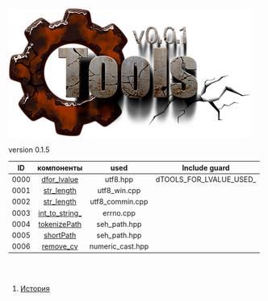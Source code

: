 
[![logo](../logo.png)](../home.md "for developers") 

[P1]: ../images/progress.png  "2021y-03m-05d"
[X1]: ../images/failed.png    "2021y-03m-05d"
[V1]: ../images/success.png   "2021y-03m-05d"
[E1]: ../images/nodata.png    "2021y-03m-05d"
[N1]: ../images/na.png        "2021y-03m-05d"

version 0.1.5

| **ID** | **компоненты**       |  used            |      Include guard      |  
|:------:|:--------------------:|:----------------:|:-----------------------:|  
|  0000  | [dfor_lvalue][00]    | utf8.hpp         | dTOOLS_FOR_LVALUE_USED_ |  
|  0001  | [str_length][01]     | utf8_win.cpp     |                         |  
|  0002  | [str_length][01]     | utf8_commin.cpp  |                         |  
|  0003  | [int_to_string_][03] | errno.cpp        |                         |  
|  0004  | [tokenizePath][04]   | seh_path.hpp     |                         |  
|  0005  | [shortPath][05]      | seh_path.hpp     |                         |  
|  0006  | [remove_cv][06]      | numeric_cast.hpp |                         |  

<br />
<br />


[00]: #dfor_lvalue         "метафункция: разрешает/запрещает использовать lvalue в аргументах шаблонов"  
[01]: #str_length          "грубый неоптимизированный способ получения длины строки"  
[03]: #int_to_string_      "преобразует int в строку. (старые компиляторы не поддерживают std::to_string)"  
[04]: #tokenizePath        "сплитит файловый путь на токены-каталоги. в перспективе может переехать в fsystem"  
[05]: #shortPath           "умеет укорачивать длинный файловый путь. в перспективе может переехать в fsystem"  
[06]: #remove_cv           "служебная мета-функция: удаляет квалификаторы типов"  

1) [История](../history.md)  


